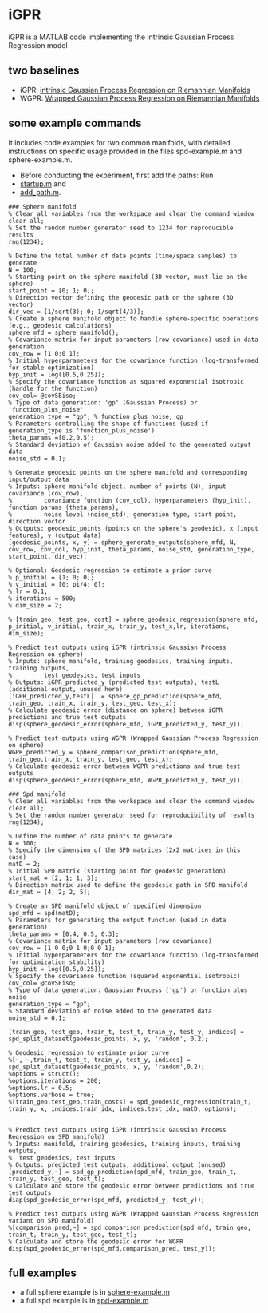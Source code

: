 # iGPR
iGPR is a MATLAB code implementing the intrinsic Gaussian Process Regression model
## two baselines

- iGPR: [intrinsic Gaussian Process Regression on Riemannian Manifolds](https://arxiv.org/abs/2411.18989)
- WGPR: [Wrapped Gaussian Process Regression on Riemannian Manifolds](https://openaccess.thecvf.com/content_cvpr_2018/html/Mallasto_Wrapped_Gaussian_Process_CVPR_2018_paper.html)

## some example commands
It includes code examples for two common manifolds, with detailed instructions on specific usage provided in the files spd-example.m and sphere-example.m.

- Before conducting the experiment, first add the paths: Run
- [startup.m](https://github.com/xyli432/iGPR/blob/main/gpml-matlab-master/startup.m)  and
- [add_path.m](https://github.com/xyli432/iGPR/blob/main/gptp_multi_output-master/add_path.m).

```
### Sphere manifold
% Clear all variables from the workspace and clear the command window
clear all;
% Set the random number generator seed to 1234 for reproducible results
rng(1234);

% Define the total number of data points (time/space samples) to generate
N = 100;
% Starting point on the sphere manifold (3D vector, must lie on the sphere)
start_point = [0; 1; 0];         
% Direction vector defining the geodesic path on the sphere (3D vector)
dir_vec = [1/sqrt(3); 0; 1/sqrt(4/3)]; 
% Create a sphere manifold object to handle sphere-specific operations (e.g., geodesic calculations)
sphere_mfd = sphere_manifold();
% Covariance matrix for input parameters (row covariance) used in data generation
cov_row = [1 0;0 1];
% Initial hyperparameters for the covariance function (log-transformed for stable optimization)
hyp_init = log([0.5,0.25]); 
% Specify the covariance function as squared exponential isotropic (handle for the function)
cov_col= @covSEiso;
% Type of data generation: 'gp' (Gaussian Process) or 'function_plus_noise'
generation_type = "gp"; % function_plus_noise; gp
% Parameters controlling the shape of functions (used if generation_type is 'function_plus_noise')
theta_params =[0.2,0.5];
% Standard deviation of Gaussian noise added to the generated output data
noise_std = 0.1;

% Generate geodesic points on the sphere manifold and corresponding input/output data
% Inputs: sphere manifold object, number of points (N), input covariance (cov_row), 
%         covariance function (cov_col), hyperparameters (hyp_init), function params (theta_params),
%         noise level (noise_std), generation type, start point, direction vector
% Outputs: geodesic_points (points on the sphere's geodesic), x (input features), y (output data)
[geodesic_points, x, y] = sphere_generate_outputs(sphere_mfd, N, cov_row, cov_col, hyp_init, theta_params, noise_std, generation_type, start_point, dir_vec);

% Optional: Geodesic regression to estimate a prior curve 
% p_initial = [1; 0; 0]; 
% v_initial = [0; pi/4; 0]; 
% lr = 0.1; 
% iterations = 500; 
% dim_size = 2;

% [train_geo, test_geo, cost] = sphere_geodesic_regression(sphere_mfd, p_initial, v_initial, train_x, train_y, test_x,lr, iterations, dim_size);

% Predict test outputs using iGPR (intrinsic Gaussian Process Regression on sphere)
% Inputs: sphere manifold, training geodesics, training inputs, training outputs,
%         test geodesics, test inputs
% Outputs: iGPR_predicted_y (predicted test outputs), testL (additional output, unused here)
[iGPR_predicted_y,testL]  = sphere_gp_prediction(sphere_mfd, train_geo, train_x, train_y, test_geo, test_x);
% Calculate geodesic error (distance on sphere) between iGPR predictions and true test outputs
disp(sphere_geodesic_error(sphere_mfd, iGPR_predicted_y, test_y));

% Predict test outputs using WGPR (Wrapped Gaussian Process Regression on sphere)
WGPR_predicted_y = sphere_comparison_prediction(sphere_mfd, train_geo,train_x, train_y, test_geo, test_x);
% Calculate geodesic error between WGPR predictions and true test outputs
disp(sphere_geodesic_error(sphere_mfd, WGPR_predicted_y, test_y));

### Spd manifold
% Clear all variables from the workspace and clear the command window
clear all;
% Set the random number generator seed for reproducibility of results
rng(1234);

% Define the number of data points to generate
N = 100;
% Specify the dimension of the SPD matrices (2x2 matrices in this case)
matD = 2;  
% Initial SPD matrix (starting point for geodesic generation)
start_mat = [2, 1; 1, 3];        
% Direction matrix used to define the geodesic path in SPD manifold
dir_mat = [4, 2; 2, 5];     

% Create an SPD manifold object of specified dimension
spd_mfd = spd(matD);                           
% Parameters for generating the output function (used in data generation)
theta_params = [0.4, 0.5, 0.3];  
% Covariance matrix for input parameters (row covariance)
cov_row = [1 0 0;0 1 0;0 0 1];
% Initial hyperparameters for the covariance function (log-transformed for optimization stability)
hyp_init = log([0.5,0.25]); 
% Specify the covariance function (squared exponential isotropic)
cov_col= @covSEiso;
% Type of data generation: Gaussian Process ('gp') or function plus noise
generation_type = "gp"; 
% Standard deviation of noise added to the generated data
noise_std = 0.1;

[train_geo, test_geo, train_t, test_t, train_y, test_y, indices] = spd_split_dataset(geodesic_points, x, y, 'random', 0.2);

% Geodesic regression to estimate prior curve
%[~, ~,train_t, test_t, train_y, test_y, indices] = spd_split_dataset(geodesic_points, x, y, 'random',0.2);
%options = struct();
%options.iterations = 200; 
%options.lr = 0.5;         
%options.verbose = true;
%[train_geo,test_geo,train_costs] = spd_geodesic_regression(train_t, train_y, x, indices.train_idx, indices.test_idx, matD, options);


% Predict test outputs using iGPR (intrinsic Gaussian Process Regression on SPD manifold)
% Inputs: manifold, training geodesics, training inputs, training outputs, 
%  test geodesics, test inputs
% Outputs: predicted test outputs, additional output (unused)
[predicted_y,~] = spd_gp_prediction(spd_mfd, train_geo, train_t, train_y, test_geo, test_t);
% Calculate and store the geodesic error between predictions and true test outputs
diap(spd_geodesic_error(spd_mfd, predicted_y, test_y));

% Predict test outputs using WGPR (Wrapped Gaussian Process Regression variant on SPD manifold)
%[comparison_pred,~] = spd_comparison_prediction(spd_mfd, train_geo, train_t, train_y, test_geo, test_t);
% Calculate and store the geodesic error for WGPR
disp(spd_geodesic_error(spd_mfd,comparison_pred, test_y));
```

## full examples 

- a full sphere example is in [sphere-example.m ](https://github.com/xyli432/iGPR/blob/main/sphere/sphere_example.m)
- a full spd example is in [spd-example.m ](https://github.com/xyli432/iGPR/blob/main/spd/spd_example.m)
